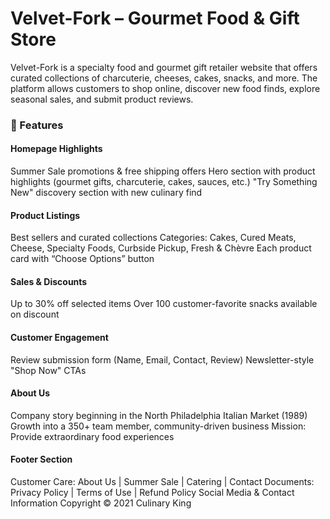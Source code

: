 ﻿# Velvet-Fork – Gourmet Food & Gift Store
 Velvet-Fork is a specialty food and gourmet gift retailer website that offers curated collections of charcuterie, cheeses, cakes, snacks, and more. The platform allows customers to shop online, discover new food finds, explore seasonal sales, and submit product reviews.
 ### 🚀 Features
   #### Homepage Highlights
  Summer Sale promotions & free shipping offers
  Hero section with product highlights (gourmet gifts, charcuterie, cakes, sauces, etc.)
  "Try Something New" discovery section with new culinary find
#### Product Listings
Best sellers and curated collections
Categories: Cakes, Cured Meats, Cheese, Specialty Foods, Curbside Pickup, Fresh & Chèvre
Each product card with “Choose Options” button
#### Sales & Discounts
Up to 30% off selected items
Over 100 customer-favorite snacks available on discount
#### Customer Engagement
Review submission form (Name, Email, Contact, Review)
Newsletter-style "Shop Now" CTAs
#### About Us
Company story beginning in the North Philadelphia Italian Market (1989)
Growth into a 350+ team member, community-driven business
Mission: Provide extraordinary food experiences
#### Footer Section
Customer Care: About Us | Summer Sale | Catering | Contact
Documents: Privacy Policy | Terms of Use | Refund Policy
Social Media & Contact Information
Copyright © 2021 Culinary King
 

